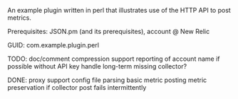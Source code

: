 An example plugin written in perl that illustrates use of the HTTP API to post metrics.

Prerequisites: JSON.pm (and its prerequisites), account @ New Relic

GUID: com.example.plugin.perl

TODO:
	doc/comment
	compression support
	reporting of account name if possible without API key
	handle long-term missing collector?
		

DONE:
	proxy support
	config file parsing
	basic metric posting
	metric preservation if collector post fails intermittently
